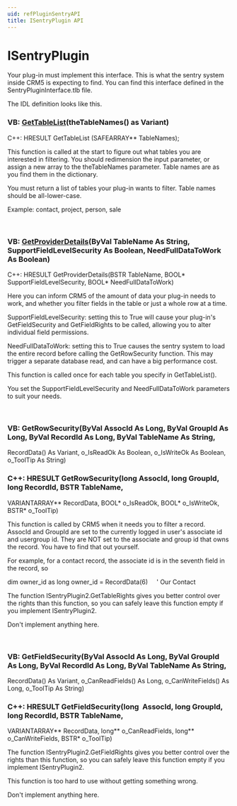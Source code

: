 ```yaml
---
uid: refPluginSentryAPI
title: ISentryPlugin API
---
```


ISentryPlugin
=============

Your plug-in must implement this interface. This is what the sentry system inside CRM5 is expecting to find. You can find this interface defined in the SentryPluginInterface.tlb file. 

The IDL definition looks like this.

### VB: [GetTableList](SOPLUGINSENTRY2Lib~ISentryPlugin~GetTableList.md)(theTableNames() as Variant)
C++: HRESULT GetTableList (SAFEARRAY\*\* TableNames);

This function is called at the start to figure out what tables you are interested in filtering.
You should redimension the input parameter, or assign a new array to the theTableNames parameter.
Table names are as you find them in the dictionary.

You must return a list of tables your plug-in wants to filter. Table names should be all-lower-case.

Example: contact, project, person, sale

 

### VB: [GetProviderDetails](SOPLUGINSENTRY2Lib~ISentryPlugin~GetProviderDetails.md)(ByVal TableName As String, SupportFieldLevelSecurity As Boolean, NeedFullDataToWork As Boolean)
C++: HRESULT GetProviderDetails(BSTR TableName, BOOL\* SupportFieldLevelSecurity, BOOL\* NeedFullDataToWork)

Here you can inform CRM5 of the amount of data your plug-in needs to work, and whether you filter fields in the table or just a whole row at a time.

SupportFieldLevelSecurity: setting this to True will cause your plug-in's GetFieldSecurity and GetFieldRights to be called, allowing you to alter individual field permissions.

NeedFullDataToWork: setting this to True causes the sentry system to load the entire record before calling the GetRowSecurity function. This may trigger a separate database read, and can have a big performance cost.

This function is called once for each table you specify in GetTableList().

You set the SupportFieldLevelSecurity and NeedFullDataToWork parameters to suit your needs.

 

### VB: GetRowSecurity(ByVal AssocId As Long, ByVal GroupId As Long, ByVal RecordId As Long, ByVal TableName As String,
RecordData() As Variant, o\_IsReadOk As Boolean, o\_IsWriteOk As Boolean, o\_ToolTip As String)

### C++: HRESULT GetRowSecurity(long AssocId, long GroupId, long RecordId, BSTR TableName,
VARIANTARRAY\*\* RecordData, BOOL\* o\_IsReadOk, BOOL\* o\_IsWriteOk, BSTR\* o\_ToolTip)

This function is called by CRM5 when it needs you to filter a record. AssocId and GroupId are set to the currently logged in user's associate id and usergroup id. They are NOT set to the associate and group id that owns the record. You have to find that out yourself.

For example, for a contact record, the associate id is in the seventh field in the record, so

dim owner\_id as long
owner\_id = RecordData(6)     ' Our Contact

The function ISentryPlugin2.GetTableRights gives you better control over the rights than this function, so you can safely leave this function empty if you implement ISentryPlugin2.

Don't implement anything here.

 

### VB: GetFieldSecurity(ByVal AssocId As Long, ByVal GroupId As Long, ByVal RecordId As Long, ByVal TableName As String,
RecordData() As Variant, o\_CanReadFields() As Long, o\_CanWriteFields() As Long, o\_ToolTip As String)

### C++: HRESULT GetFieldSecurity(long  AssocId, long GroupId, long RecordId, BSTR TableName,
VARIANTARRAY\*\* RecordData, long\*\* o\_CanReadFields, long\*\* o\_CanWriteFields, BSTR\* o\_ToolTip)

The function ISentryPlugin2.GetFieldRights gives you better control over the rights than this function, so you can safely leave this function empty if you implement ISentryPlugin2.

This function is too hard to use without getting something wrong.

Don't implement anything here.